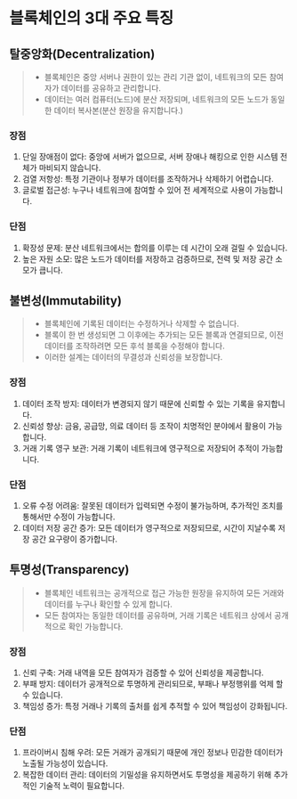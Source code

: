 # 블록체인의 3대 주요 특징

## 탈중앙화(Decentralization)
> - 블록체인은 중앙 서버나 권한이 있는 관리 기관 없이, 네트워크의 모든 참여자가 데이터를 공유하고 관리합니다.
> - 데이터는 여러 컴퓨터(노드)에 분산 저장되며, 네트워크의 모든 노드가 동일한 데이터 복사본(분산 원장을 유지합니다.)

### 장점
1. 단일 장애점이 없다: 중앙에 서버가 없으므로, 서버 장애나 해킹으로 인한 시스템 전체가 마비되지 않습니다.
2. 검열 저항성: 특정 기관이나 정부가 데이터를 조작하거나 삭제하기 어렵습니다.
3. 글로벌 접근성: 누구나 네트워크에 참여할 수 있어 전 세계적으로 사용이 가능합니다.

### 단점
1. 확장성 문제: 분산 네트워크에서는 합의를 이루는 데 시간이 오래 걸릴 수 있습니다.
2. 높은 자원 소모: 많은 노드가 데이터를 저장하고 검증하므로, 전력 및 저장 공간 소모가 큽니다.

## 불변성(Immutability)
> - 블록체인에 기록된 데이터는 수정하거나 삭제할 수 없습니다.
> - 블록이 한 번 생성되면 그 이후에는 추가되는 모든 블록과 연결되므로, 이전 데이터를 조작하려면 모든 후석 블록을 수정해야 합니다.
> - 이러한 설계는 데이터의 무결성과 신뢰성을 보장합니다.

### 장점 
1. 데이터 조작 방지: 데이터가 변경되지 않기 때문에 신뢰할 수 있는 기록을 유지합니다.
2. 신뢰성 향상: 금융, 공급망, 의료 데이터 등 조작이 치명적인 분야에서 활용이 가능합니다.
3. 거래 기록 영구 보관: 거래 기록이 네트워크에 영구적으로 저장되어 추적이 가능합니다.

### 단점
1. 오류 수정 어려움: 잘못된 데이터가 입력되면 수정이 불가능하며, 추가적인 조치를 통해서만 수정이 가능합니다.
2. 데이터 저장 공간 증가: 모든 데이터가 영구적으로 저장되므로, 시간이 지날수록 저장 공간 요구량이 증가합니다.

## 투명성(Transparency)
> - 블록체인 네트워크는 공개적으로 접근 가능한 원장을 유지하여 모든 거래와 데이터를 누구나 확인할 수 있게 합니다.
> - 모든 참여자는 동일한 데이터를 공유하며, 거래 기록은 네트워크 상에서 공개적으로 확인 가능합니다.

### 장점 
1. 신뢰 구축: 거래 내역을 모든 참여자가 검증할 수 있어 신뢰성을 제공합니다.
2. 부패 방지: 데이터가 공개적으로 투명하게 관리되므로, 부패나 부정행위를 억제 할 수 있습니다.
3. 책임성 증가: 특정 거래나 기록의 출처를 쉽게 추적할 수 있어 책임성이 강화됩니다.

### 단점
1. 프라이버시 침해 우려: 모든 거래가 공개되기 때문에 개인 정보나 민감한 데이터가 노출될 가능성이 있습니다.
2. 복잡한 데이터 관리: 데이터의 기밀성을 유지하면서도 투명성을 제공하기 위해 추가적인 기술적 노력이 필요합니다.
